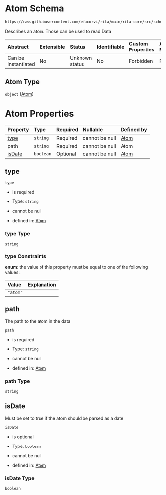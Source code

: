 # Atom Schema

```txt
https://raw.githubusercontent.com/educorvi/rita/main/rita-core/src/schema/atom.json
```

Describes an atom. Those can be used to read Data

| Abstract            | Extensible | Status         | Identifiable | Custom Properties | Additional Properties | Access Restrictions | Defined In                                                     |
| :------------------ | :--------- | :------------- | :----------- | :---------------- | :-------------------- | :------------------ | :------------------------------------------------------------- |
| Can be instantiated | No         | Unknown status | No           | Forbidden         | Forbidden             | none                | [atom.json](../../src/schema/atom.json "open original schema") |

## Atom Type

`object` ([Atom](atom.md))

# Atom Properties

| Property          | Type      | Required | Nullable       | Defined by                                                                                                                                 |
| :---------------- | :-------- | :------- | :------------- | :----------------------------------------------------------------------------------------------------------------------------------------- |
| [type](#type)     | `string`  | Required | cannot be null | [Atom](atom-properties-type.md "https://raw.githubusercontent.com/educorvi/rita/main/rita-core/src/schema/atom.json#/properties/type")     |
| [path](#path)     | `string`  | Required | cannot be null | [Atom](atom-properties-path.md "https://raw.githubusercontent.com/educorvi/rita/main/rita-core/src/schema/atom.json#/properties/path")     |
| [isDate](#isdate) | `boolean` | Optional | cannot be null | [Atom](atom-properties-isdate.md "https://raw.githubusercontent.com/educorvi/rita/main/rita-core/src/schema/atom.json#/properties/isDate") |

## type



`type`

*   is required

*   Type: `string`

*   cannot be null

*   defined in: [Atom](atom-properties-type.md "https://raw.githubusercontent.com/educorvi/rita/main/rita-core/src/schema/atom.json#/properties/type")

### type Type

`string`

### type Constraints

**enum**: the value of this property must be equal to one of the following values:

| Value    | Explanation |
| :------- | :---------- |
| `"atom"` |             |

## path

The path to the atom in the data

`path`

*   is required

*   Type: `string`

*   cannot be null

*   defined in: [Atom](atom-properties-path.md "https://raw.githubusercontent.com/educorvi/rita/main/rita-core/src/schema/atom.json#/properties/path")

### path Type

`string`

## isDate

Must be set to true if the atom should be parsed as a date

`isDate`

*   is optional

*   Type: `boolean`

*   cannot be null

*   defined in: [Atom](atom-properties-isdate.md "https://raw.githubusercontent.com/educorvi/rita/main/rita-core/src/schema/atom.json#/properties/isDate")

### isDate Type

`boolean`
